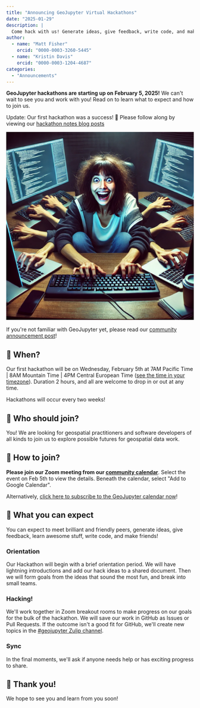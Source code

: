 ```yaml
---
title: "Announcing GeoJupyter Virtual Hackathons"
date: "2025-01-29"
description: |
  Come hack with us! Generate ideas, give feedback, write code, and make friends!
author:
  - name: "Matt Fisher"
    orcid: "0000-0003-3260-5445"
  - name: "Kristin Davis"
    orcid: "0000-0003-1204-4687"
categories:
  - "Announcements"
---
```


**GeoJupyter hackathons are starting up on February 5, 2025!**
We can't wait to see you and work with you!
Read on to learn what to expect and how to join us.

Update: Our first hackathon was a success! :tada:
Please follow along by viewing our [hackathon notes blog posts](/blog/#category=Hackathon)

![A very excited person with too many arms hacking on six (or seven?) computers at once!](./HACK.webp)

If you're not familiar with GeoJupyter yet, please read our
[community announcement post](/blog/20250108-introducing-geojupyter)!


## :calendar: When?

Our first hackathon will be on Wednesday, February 5th at 7AM Pacific Time | 8AM
Mountain Time | 4PM Central European Time
([see the time in your timezone](https://www.inyourowntime.zone/2025-02-05_08.00_America.Denver)).
Duration 2 hours, and all are welcome to drop in or out at any time.

Hackathons will occur every two weeks!


## :index_pointing_at_the_viewer: Who should join?

You!
We are looking for geospatial practitioners and software developers of all kinds to join
us to explore possible futures for geospatial data work.


## :handshake: How to join?

**Please join our Zoom meeting from our [community calendar](/calendar.md)**.
Select the event on Feb 5th to view the details.
Beneath the calendar, select "Add to Google Calendar".

Alternatively,
[click here to subscribe to the GeoJupyter calendar now](https://calendar.google.com/calendar/u/0?cid=Z2VvanVweXRlckBiZXJrZWxleS5lZHU)!


## :thought_balloon: What you can expect

You can expect to meet brilliant and friendly peers, generate ideas, give feedback,
learn awesome stuff, write code, and make friends!


### Orientation

Our Hackathon will begin with a brief orientation period.
We will have lightning introductions and add our hack ideas to a shared document.
Then we will form goals from the ideas that sound the most fun, and break into small teams.


### Hacking!

We'll work together in Zoom breakout rooms to make progress on our goals for the bulk of the hackathon.
We will save our work in GitHub as Issues or Pull Requests.
If the outcome isn't a good fit for GitHub, we'll create new topics in
the [#geojupyter Zulip channel](https://jupyter.zulipchat.com/#narrow/channel/471314-geojupyter).


### Sync

In the final moments, we'll ask if anyone needs help or has exciting progress to share.


## :bow: Thank you!

We hope to see you and learn from you soon!
